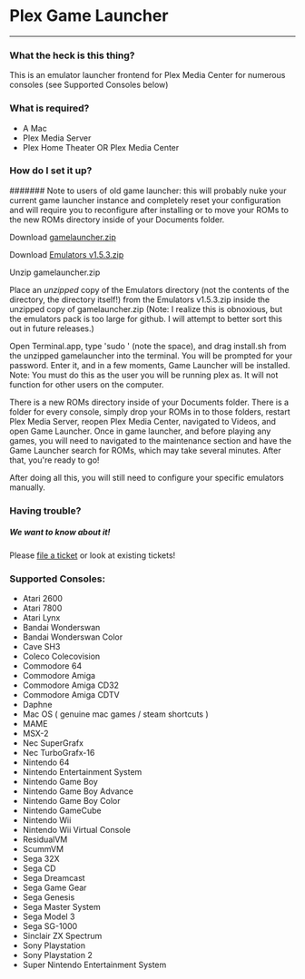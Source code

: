 # Plex Game Launcher
---
### What the heck is this thing?

This is an emulator launcher frontend for Plex Media Center for numerous consoles (see Supported Consoles below)

### What is required?

- A Mac
- Plex Media Server
- Plex Home Theater OR Plex Media Center

### How do I set it up?

####### Note to users of old game launcher: this will probably nuke your current game launcher instance and completely reset your configuration and will require you to reconfigure after installing or to move your ROMs to the new ROMs directory inside of your Documents folder.

Download [gamelauncher.zip](https://github.com/CamHenlin/PlexGameLauncher/raw/master/gamelauncher.zip)

Download [Emulators v1.5.3.zip](http://dl.dropbox.com/u/9111377/Emulators%20v1.5.3.zip)

Unzip gamelauncher.zip

Place an *unzipped* copy of the Emulators directory (not the contents of the directory, the directory itself!) from the Emulators v1.5.3.zip inside the unzipped copy of gamelauncher.zip (Note: I realize this is obnoxious, but the emulators pack is too large for github. I will attempt to better sort this out in future releases.)

Open Terminal.app, type 'sudo ' (note the space), and drag install.sh from the unzipped gamelauncher into the terminal. You will be prompted for your password. Enter it, and in a few moments, Game Launcher will be installed. Note: You must do this as the user you will be running plex as. It will not function for other users on the computer.

There is a new ROMs directory inside of your Documents folder. There is a folder for every console, simply drop your ROMs in to those folders, restart Plex Media Server, reopen Plex Media Center, navigated to Videos, and open Game Launcher. Once in game launcher, and before playing any games, you will need to navigated to the maintenance section and have the Game Launcher search for ROMs, which may take several minutes. After that, you're ready to go!

After doing all this, you will still need to configure your specific emulators manually.

### Having trouble?
##### We want to know about it!

Please [file a ticket](https://github.com/CamHenlin/PlexGameLauncher/issues) or look at existing tickets!

### Supported Consoles:
- Atari 2600
- Atari 7800
- Atari Lynx
- Bandai Wonderswan
- Bandai Wonderswan Color
- Cave SH3
- Coleco Colecovision
- Commodore 64
- Commodore Amiga
- Commodore Amiga CD32
- Commodore Amiga CDTV
- Daphne
- Mac OS ( genuine mac games / steam shortcuts )
- MAME
- MSX-2
- Nec SuperGrafx
- Nec TurboGrafx-16
- Nintendo 64
- Nintendo Entertainment System
- Nintendo Game Boy
- Nintendo Game Boy Advance
- Nintendo Game Boy Color
- Nintendo GameCube
- Nintendo Wii
- Nintendo Wii Virtual Console
- ResidualVM
- ScummVM
- Sega 32X
- Sega CD
- Sega Dreamcast
- Sega Game Gear
- Sega Genesis
- Sega Master System
- Sega Model 3
- Sega SG-1000
- Sinclair ZX Spectrum
- Sony Playstation
- Sony Playstation 2
- Super Nintendo Entertainment System